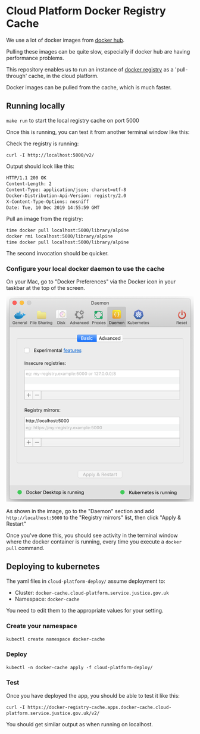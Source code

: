 # Cloud Platform Docker Registry Cache

We use a lot of docker images from [docker hub].

Pulling these images can be quite slow, especially if docker hub are having performance problems.

This repository enables us to run an instance of [docker registry] as a 'pull-through' cache, in the cloud platform.

Docker images can be pulled from the cache, which is much faster.

## Running locally

`make run` to start the local registry cache on port 5000

Once this is running, you can test it from another terminal
window like this:

Check the registry is running:

    curl -I http://localhost:5000/v2/

Output should look like this:

    HTTP/1.1 200 OK
    Content-Length: 2
    Content-Type: application/json; charset=utf-8
    Docker-Distribution-Api-Version: registry/2.0
    X-Content-Type-Options: nosniff
    Date: Tue, 10 Dec 2019 14:55:59 GMT

Pull an image from the registry:

    time docker pull localhost:5000/library/alpine
    docker rmi localhost:5000/library/alpine
    time docker pull localhost:5000/library/alpine

The second invocation should be quicker.

### Configure your local docker daemon to use the cache

On your Mac, go to "Docker Preferences" via the Docker icon in your taskbar at
the top of the screen.

![Configure docker for mac](images/configure-docker-mac.png)

As shown in the image, go to the "Daemon" section and add
`http://localhost:5000` to the "Registry mirrors" list, then click "Apply &
Restart"

Once you've done this, you should see activity in the terminal window where the
docker container is running, every time you execute a `docker pull` command.

## Deploying to kubernetes

The yaml files in `cloud-platform-deploy/` assume deployment to:

* Cluster: `docker-cache.cloud-platform.service.justice.gov.uk`
* Namespace: `docker-cache`

You need to edit them to the appropriate values for your setting.

### Create your namespace

`kubectl create namespace docker-cache`

### Deploy

`kubectl -n docker-cache apply -f cloud-platform-deploy/`

### Test

Once you have deployed the app, you should be able to test it like this:

    curl -I https://docker-registry-cache.apps.docker-cache.cloud-platform.service.justice.gov.uk/v2/

You should get similar output as when running on localhost.

[docker hub]: https://hub.docker.com/
[docker registry]: https://docs.docker.com/registry/recipes/mirror/
